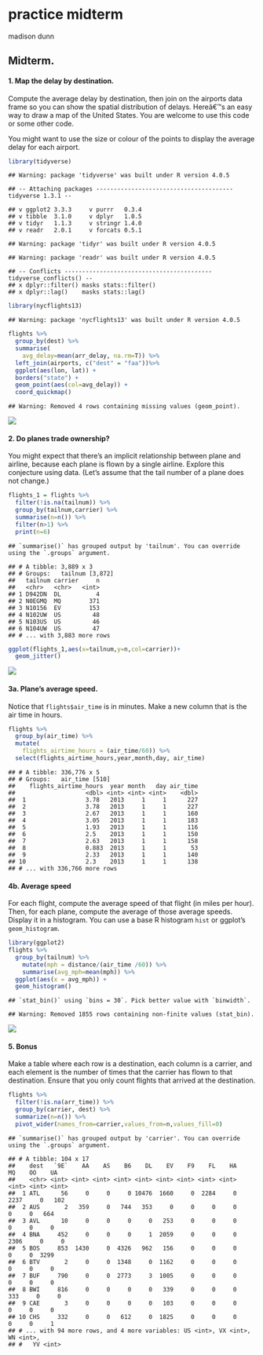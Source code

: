 practice midterm
================
madison dunn

## Midterm.

#### 1\. Map the delay by destination.

Compute the average delay by destination, then join on the airports data
frame so you can show the spatial distribution of delays. Hereâ€™s an
easy way to draw a map of the United States. You are welcome to use this
code or some other code.

You might want to use the size or colour of the points to display the
average delay for each
    airport.

``` r
library(tidyverse)
```

    ## Warning: package 'tidyverse' was built under R version 4.0.5

    ## -- Attaching packages --------------------------------------- tidyverse 1.3.1 --

    ## v ggplot2 3.3.3     v purrr   0.3.4
    ## v tibble  3.1.0     v dplyr   1.0.5
    ## v tidyr   1.1.3     v stringr 1.4.0
    ## v readr   2.0.1     v forcats 0.5.1

    ## Warning: package 'tidyr' was built under R version 4.0.5

    ## Warning: package 'readr' was built under R version 4.0.5

    ## -- Conflicts ------------------------------------------ tidyverse_conflicts() --
    ## x dplyr::filter() masks stats::filter()
    ## x dplyr::lag()    masks stats::lag()

``` r
library(nycflights13)
```

    ## Warning: package 'nycflights13' was built under R version 4.0.5

``` r
flights %>%
  group_by(dest) %>% 
  summarise(
    avg_delay=mean(arr_delay, na.rm=T)) %>% 
  left_join(airports, c("dest" = "faa"))%>% 
  ggplot(aes(lon, lat)) +
  borders("state") +
  geom_point(aes(col=avg_delay)) +
  coord_quickmap() 
```

    ## Warning: Removed 4 rows containing missing values (geom_point).

![](README_files/figure-gfm/unnamed-chunk-1-1.png)<!-- -->

#### 2\. Do planes trade ownership?

You might expect that there’s an implicit relationship between plane and
airline, because each plane is flown by a single airline. Explore this
conjecture using data. (Let’s assume that the tail number of a plane
does not change.)

``` r
flights_1 = flights %>% 
  filter(!is.na(tailnum)) %>% 
  group_by(tailnum,carrier) %>% 
  summarise(n=n()) %>% 
  filter(n>1) %>% 
  print(n=6)
```

    ## `summarise()` has grouped output by 'tailnum'. You can override using the `.groups` argument.

    ## # A tibble: 3,889 x 3
    ## # Groups:   tailnum [3,872]
    ##   tailnum carrier     n
    ##   <chr>   <chr>   <int>
    ## 1 D942DN  DL          4
    ## 2 N0EGMQ  MQ        371
    ## 3 N10156  EV        153
    ## 4 N102UW  US         48
    ## 5 N103US  US         46
    ## 6 N104UW  US         47
    ## # ... with 3,883 more rows

``` r
ggplot(flights_1,aes(x=tailnum,y=n,col=carrier))+
  geom_jitter()
```

![](README_files/figure-gfm/unnamed-chunk-2-1.png)<!-- -->

#### 3a. Plane’s average speed.

Notice that `flights$air_time` is in minutes. Make a new column that is
the air time in hours.

``` r
flights %>% 
  group_by(air_time) %>% 
  mutate(
    flights_airtime_hours = (air_time/60)) %>% 
  select(flights_airtime_hours,year,month,day, air_time)
```

    ## # A tibble: 336,776 x 5
    ## # Groups:   air_time [510]
    ##    flights_airtime_hours  year month   day air_time
    ##                    <dbl> <int> <int> <int>    <dbl>
    ##  1                 3.78   2013     1     1      227
    ##  2                 3.78   2013     1     1      227
    ##  3                 2.67   2013     1     1      160
    ##  4                 3.05   2013     1     1      183
    ##  5                 1.93   2013     1     1      116
    ##  6                 2.5    2013     1     1      150
    ##  7                 2.63   2013     1     1      158
    ##  8                 0.883  2013     1     1       53
    ##  9                 2.33   2013     1     1      140
    ## 10                 2.3    2013     1     1      138
    ## # ... with 336,766 more rows

#### 4b. Average speed

For each flight, compute the average speed of that flight (in miles per
hour). Then, for each plane, compute the average of those average
speeds. Display it in a histogram. You can use a base R histogram `hist`
or ggplot’s `geom_histogram`.

``` r
library(ggplot2)
flights %>%
  group_by(tailnum) %>% 
    mutate(mph = distance/(air_time /60)) %>% 
    summarise(avg_mph=mean(mph)) %>% 
  ggplot(aes(x = avg_mph)) + 
  geom_histogram()
```

    ## `stat_bin()` using `bins = 30`. Pick better value with `binwidth`.

    ## Warning: Removed 1855 rows containing non-finite values (stat_bin).

![](README_files/figure-gfm/unnamed-chunk-4-1.png)<!-- -->

#### 5\. Bonus

Make a table where each row is a destination, each column is a carrier,
and each element is the number of times that the carrier has flown to
that destination. Ensure that you only count flights that arrived at the
destination.

``` r
flights %>% 
  filter(!is.na(arr_time)) %>% 
  group_by(carrier, dest) %>% 
  summarize(n=n()) %>% 
  pivot_wider(names_from=carrier,values_from=n,values_fill=0)
```

    ## `summarise()` has grouped output by 'carrier'. You can override using the `.groups` argument.

    ## # A tibble: 104 x 17
    ##    dest   `9E`    AA    AS    B6    DL    EV    F9    FL    HA    MQ    OO    UA
    ##    <chr> <int> <int> <int> <int> <int> <int> <int> <int> <int> <int> <int> <int>
    ##  1 ATL      56     0     0     0 10476  1660     0  2284     0  2237     0   102
    ##  2 AUS       2   359     0   744   353     0     0     0     0     0     0   664
    ##  3 AVL      10     0     0     0     0   253     0     0     0     0     0     0
    ##  4 BNA     452     0     0     0     1  2059     0     0     0  2306     0     0
    ##  5 BOS     853  1430     0  4326   962   156     0     0     0     0     0  3299
    ##  6 BTV       2     0     0  1348     0  1162     0     0     0     0     0     0
    ##  7 BUF     790     0     0  2773     3  1005     0     0     0     0     0     0
    ##  8 BWI     816     0     0     0     0   339     0     0     0   333     0     0
    ##  9 CAE       3     0     0     0     0   103     0     0     0     0     0     0
    ## 10 CHS     332     0     0   612     0  1825     0     0     0     0     0     1
    ## # ... with 94 more rows, and 4 more variables: US <int>, VX <int>, WN <int>,
    ## #   YV <int>
